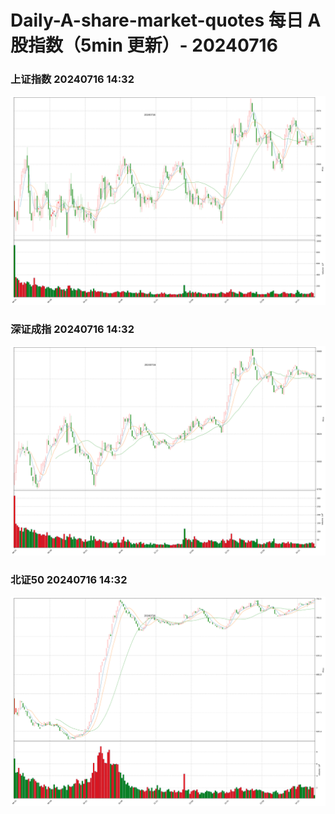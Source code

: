 
# Daily-A-share-market-quotes 每日 A 股指数（5min 更新）- 20240716

### 上证指数 20240716 14:32
![](./fig/2024/7/20240716-sh000001.png)

### 深证成指 20240716 14:32
![](./fig/2024/7/20240716-sz399001.png)

### 北证50 20240716 14:32
![](./fig/2024/7/20240716-bj899050.png)
